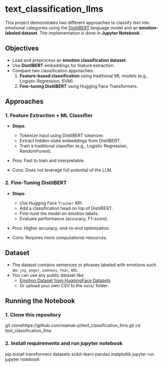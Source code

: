 # text_classification_llms

This project demonstrates two different approaches to classify text into emotional categories using the [DistilBERT](https://huggingface.co/distilbert-base-uncased) language model and an **emotion-labeled dataset**. The implementation is done in **Jupyter Notebook**.



##  Objectives

- Load and preprocess an **emotion classification dataset**.
- Use **DistilBERT** embeddings for feature extraction.
- Compare two classification approaches:
  1. **Feature-based classification** using traditional ML models (e.g., Logistic Regression, SVM).
  2. **Fine-tuning DistilBERT** using Hugging Face Transformers.



## Approaches

### 1. Feature Extraction + ML Classifier
- **Steps**:
  - Tokenize input using DistilBERT tokenizer.
  - Extract hidden-state embeddings from DistilBERT.
  - Train a traditional classifier (e.g., Logistic Regression, RandomForest).

- Pros: Fast to train and interpretable.
- Cons: Does not leverage full potential of the LLM.


### 2. Fine-Tuning DistilBERT
- **Steps**:
  - Use Hugging Face `Trainer` API.
  - Add a classification head on top of DistilBERT.
  - Fine-tune the model on emotion labels.
  - Evaluate performance (accuracy, F1-score).

- Pros: Higher accuracy, end-to-end optimization.
- Cons: Requires more computational resources.



## Dataset

- The dataset contains sentences or phrases labeled with emotions such as: `joy`, `anger`, `sadness`, `fear`, etc.
- You can use any public dataset like:
  - [Emotion Dataset from HuggingFace Datasets](https://huggingface.co/datasets/dair-ai/emotion)
  - Or upload your own CSV to the `data/` folder.



## Running the Notebook

### 1. Clone this repository

git clonehttps://github.com/siamak-p/text_classification_llms.git
cd text_classification_llms

### 2. Install requirements and run jupyter notebook

pip install transformers datasets scikit-learn pandas matplotlib jupyter
run jupyter notebook

